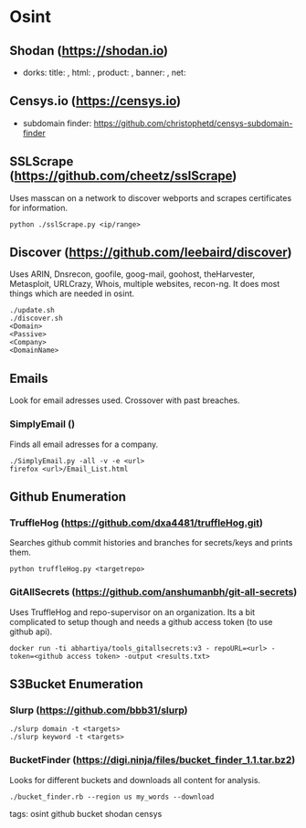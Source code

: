 # Osint

## Shodan (https://shodan.io)
* dorks: title: , html: , product: , banner: , net:

## Censys.io (https://censys.io)
* subdomain finder: https://github.com/christophetd/censys-subdomain-finder

## SSLScrape (https://github.com/cheetz/sslScrape)
Uses masscan on a network to discover webports and scrapes certificates for information.
```
python ./sslScrape.py <ip/range>
```

## Discover (https://github.com/leebaird/discover)
Uses ARIN, Dnsrecon, goofile, goog-mail, goohost, theHarvester, Metasploit, URLCrazy, Whois, multiple websites, recon-ng.
It does most things which are needed in osint.
```
./update.sh
./discover.sh
<Domain>
<Passive>
<Company>
<DomainName>
```

## Emails
Look for email adresses used. Crossover with past breaches.

### SimplyEmail ()
Finds all email adresses for a company.
```
./SimplyEmail.py -all -v -e <url>
firefox <url>/Email_List.html
```

## Github Enumeration

### TruffleHog (https://github.com/dxa4481/truffleHog.git)
Searches github commit histories and branches for secrets/keys and prints them.
```
python truffleHog.py <targetrepo>
```

### GitAllSecrets (https://github.com/anshumanbh/git-all-secrets)
Uses TruffleHog and repo-supervisor on an organization. Its a bit complicated to setup though and needs a github access token (to use github api).
```
docker run -ti abhartiya/tools_gitallsecrets:v3 - repoURL=<url> -token=<github access token> -output <results.txt> 
```

## S3Bucket Enumeration

### Slurp (https://github.com/bbb31/slurp)
```
./slurp domain -t <targets>
./slurp keyword -t <targets>
```

### BucketFinder (https://digi.ninja/files/bucket_finder_1.1.tar.bz2)
Looks for different buckets and downloads all content for analysis.
```
./bucket_finder.rb --region us my_words --download
```

tags: osint github bucket shodan censys